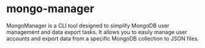 # mongo-manager
MongoManager is a CLI tool designed to simplify MongoDB user management and data export tasks. It allows you to easily manage user accounts and export data from a specific MongoDB collection to JSON files.
